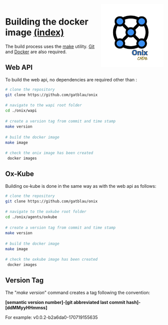 <img src="./pics/ox.png" width="200" height="200" align="right">

# Building the docker image [(index)](./../readme.md)

The build process uses the [make](https://www.gnu.org/software/make/manual/make.html) utility. [Git]() and [Docker](https://docs.docker.com/engine/reference/commandline/cli/) are also required.

## Web API

To build the web api, no dependencies are required other than :

```bash
# clone the repository
git clone https://github.com/gatblau/onix

# navigate to the wapi root folder
cd ./onix/wapi

# create a version tag from commit and time stamp
make version

# build the docker image
make image

# check the onix image has been created
 docker images
```

## Ox-Kube

Building ox-kube is done in the same way as with the web api as follows:

```bash
# clone the repository
git clone https://github.com/gatblau/onix

# navigate to the oxkube root folder
cd ./onix/agents/oxkube

# create a version tag from commit and time stamp
make version

# build the docker image
make image

# check the oxkube image has been created
 docker images
```

## Version Tag

The "*make version*" command creates a tag following the convention:

**[semantic version number]-[git abbreviated last commit hash]-[ddMMyyHHmmss]**

For example: v0.0.2-b2a6da0-170719155635